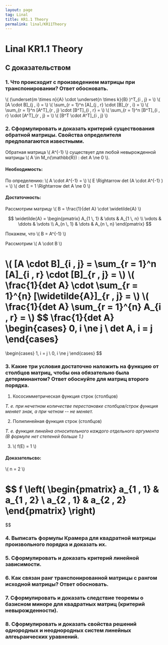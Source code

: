 ```yaml
---
layout: page
tag: Linal
title: KR1.1 Theory
permalink: linal/KR11Theory
---
```


# Linal KR1.1 Theory

## С доказательством

### 1. Что происходит с произведением матрицы при транспонировании? Ответ обосновать.

\\( (\underset{m \times n}{A} \cdot \underset{n \times k}{B} )^T\_{i \, j} = \\)
\\( [A \cdot B]\_{j \, i} = \\) 
\\( \sum\_{r = 1}^n [A]\_{j \, r} \cdot [B]\_{r \, i} = \\) 
\\( \sum\_{r = 1}^n [A^T]\_{r \, j} \cdot [B^T]\_{i \, r} = \\) 
\\( \sum\_{r = 1}^n [B^T]\_{i \, r} \cdot [A^T]\_{r \, j} = \\) 
\\( [B^T \cdot A^T]\_{i \, j} \\)


### 2. Сформулировать и доказать критерий существования обратной матрицы. Свойства определителя предполагаются известными.
Обратная матрица \\( A^{-1} \\) существует для любой невырожденной матрицы \\( A \in M_n(\mathbb{R}) : det A \ne 0 \\).

#### Необходимость:

По определению: \\( A \cdot A^{-1} = \\) \\( E \Rightarrow det (A \cdot A^{-1} ) = \\) \\( det E = 1 \Rightarrow det A \ne 0 \\)

#### Достаточность:

Рассмотрим матрицу \\( B = \frac{1}{det A} \cdot \widetilde{A} \\)

$$ \widetilde{A} = 
\begin{pmatrix}
A_{1 \, 1} & \dots & A_{1 \, n} \\
\vdots & \ddots & \vdots \\
A_{n \, 1} & \dots & A_{n \, n}
\end{pmatrix}
 $$
 
Покажем, что \\( B = A^{-1} \\)

Рассмотрим \\( A \cdot B \\)

\\( [A \cdot B]\_{i \, j} = \sum\_{r = 1}^n [A]\_{i \, r} \cdot [B]\_{r \, j}  = \\) \\( \frac{1}{det A} \cdot \sum\_{r = 1}^{n} [\widetilde{A}]\_{r \, j} = \\) \\( \frac{1}{det A} \sum\_{r = 1}^{n} A\_{i \, r} = \\)
$$
\frac{1}{det A}  
\begin{cases}
0, i \ne j \\
det A, i = j
\end{cases}
=
\begin{cases}
1, i = j \\
0, i \ne j
\end{cases}
$$

### 3. Какие три условия достаточно наложить на функцию от столбцов матриц, чтобы она обязательно была детерминантом? Ответ обоснуйте для матриц второго порядка.

1. Кососимметрическая функция строк (столбцов)

_Т. е. при нечетном количестве перестановке столбцов/строк функция меняет знак, а при четном -- не меняет._

2. Полилинейная функция строк (столбцов) 

_Т. е. функция линейна относительного каждого отдельного аргумента_
_(В формуле нет степеней больше 1.)_

3. \\( f(E) = 1 \\)

#### Доказательсво:

\\( n = 2 \\)

$$ f \left(
    \begin{pmatrix}
    a_{1 \, 1} & a_{1 \, 2} \\
    a_{2 \, 1} & a_{2 \, 2}
    \end{pmatrix}
\right)
=

$$


### 4. Выписать формулы Крамера для квадратной матрицы произвольного порядка и доказать их.

### 5. Сформулировать и доказать критерий линейной зависимости.

### 6. Как связан ранг транспонированной матрицы с рангом исходной матрицы? Ответ обосновать.

### 7. Сформулировать и доказать следствие теоремы о базисном миноре для квадратных матриц (критерий невырожденности).

### 8. Сформулировать и доказать свойства решений однородных и неоднородных систем линейных алгеьраических уравнений.
